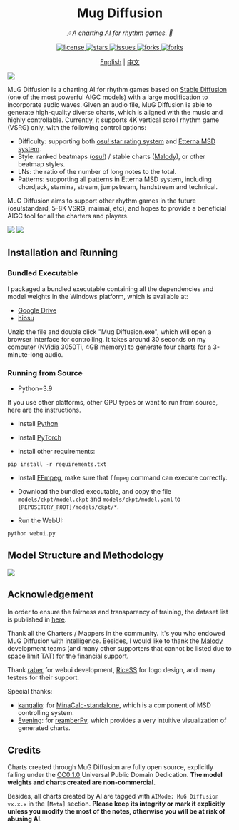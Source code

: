 <!-- markdownlint-disable MD033 MD041 -->

<div align="center">


# Mug Diffusion

<!-- prettier-ignore-start -->
<!-- markdownlint-disable-next-line MD036 -->
_🎶 A charting AI for rhythm games. 🤖_
<!-- prettier-ignore-end -->

</div>

<p align="center">
  <a href="https://raw.githubusercontent.com/Keytoyze/Mug-Diffusion/master/LICENSE">
    <img src="https://img.shields.io/github/license/Keytoyze/Mug-Diffusion" alt="license">
  </a>
  <a href="https://github.com/Keytoyze/Mug-Diffusion">
    <img src="https://img.shields.io/github/stars/Keytoyze/Mug-Diffusion.svg" alt="stars">
  </a>
  <a href="https://github.com/Keytoyze/Mug-Diffusion/issues">
    <img src="https://img.shields.io/github/issues/Keytoyze/Mug-Diffusion" alt="issues">
  </a>
  <a href="https://github.com/Keytoyze/Mug-Diffusion/forks">
    <img src="https://img.shields.io/github/forks/Keytoyze/Mug-Diffusion" alt="forks">
  </a>
  <a href="http://qm.qq.com/cgi-bin/qm/qr?_wv=1027&k=L1ZmRMFhYXk13TkNzepCq5dFXXAl_yR5&authKey=DihDdCE8PIVSPDyCz6fpYpyVvn%2BOQoVJbMaXyUafMfA4%2FPtULGXg4decNAEGSf8i&noverify=0&group_code=548470510">
    <img src="https://img.shields.io/badge/QQ%E7%BE%A4-548470510-orange" alt="forks">
  </a>
</p>

<p align="center">
  <a href="https://github.com/Keytoyze/Mug-Diffusion">English</a>
  |
  <a href="https://github.com/Keytoyze/Mug-Diffusion/blob/master/README_CN.md">中文</a>
</p>



![](asset/bg.jpg)

MuG Diffusion is a charting AI for rhythm games based on [Stable Diffusion](https://github.com/CompVis/latent-diffusion/) (one of the most powerful AIGC models) with a large modification to incorporate audio waves. Given an audio file, MuG Diffusion is able to generate high-quality diverse charts, which is aligned with the music and highly controllable. Currently, it supports 4K vertical scroll rhythm game (VSRG) only, with the following control options:

- Difficulty: supporting both [osu! star rating system](https://osu.ppy.sh/wiki/en/Beatmap/Star_rating) and [Etterna MSD system](https://etternaonline.com/).
- Style: ranked beatmaps ([osu!](https://osu.ppy.sh/)) / stable charts ([Malody](https://m.mugzone.net/)), or other beatmap styles. 
- LNs: the ratio of the number of long notes to the total.
- Patterns: supporting all patterns in Etterna MSD system, including chordjack, stamina, stream, jumpstream, handstream and technical.

MuG Diffusion aims to support other rhythm games in the future (osu!standard, 5-8K VSRG, maimai, etc), and hopes to provide a beneficial AIGC tool for all the charters and players. 

![](asset/screenshot1.png)
![](asset/screenshot2.png)

## Installation and Running

### Bundled Executable

I packaged a bundled executable containing all the dependencies and model weights in the Windows platform, which is available at:
- [Google Drive](https://drive.google.com/file/d/1-TmLsveLAjRCPwd0iwXS7V1v61MlQ7DM/view?usp=share_link)
- [hiosu](https://dl2.hiosu.com/d/kuit/MugDiffusion.zip)

Unzip the file and double click "Mug Diffusion.exe", which will open a browser interface for controlling. It takes around 30 seconds on my computer (NVidia 3050Ti, 4GB memory) to generate four charts for a 3-minute-long audio.


### Running from Source

* Python=3.9

If you use other platforms, other GPU types or want to run from source, here are the instructions.

- Install [Python](https://www.python.org/downloads/)

- Install [PyTorch](https://pytorch.org/get-started/locally/)

- Install other requirements:

```commandline
pip install -r requirements.txt
```

- Install [FFmpeg](https://ffmpeg.org/download.html), make sure that `ffmpeg` command can execute correctly.

- Download the bundled executable, and copy the file `models/ckpt/model.ckpt` and `models/ckpt/model.yaml` to `{REPOSITORY_ROOT}/models/ckpt/*`.

- Run the WebUI:

```commandline
python webui.py
```

## Model Structure and Methodology

![](asset/structure.png)

## Acknowledgement

In order to ensure the fairness and transparency of training, the dataset list is published in [here](https://mugdiffusion.keytoix.vip/dataset.html). 

Thank all the Charters / Mappers in the community. It's you who endowed MuG Diffusion with intelligence. Besides, I would like to thank the [Malody](https://m.mugzone.net/) development teams (and many other supporters that cannot be listed due to space limit TAT) for the financial support.

Thank [raber](https://github.com/zengrber) for webui development, [RiceSS](https://osu.ppy.sh/users/8271436) for logo design, and many testers for their support. 

Special thanks: 
- [kangalio](https://github.com/kangalio/): for [MinaCalc-standalone](https://github.com/kangalio/minacalc-standalone), which is a component of MSD controlling system.
- [Evening](https://github.com/Eve-ning/): for [reamberPy](https://github.com/Eve-ning/reamberPy), which provides a very intuitive visualization of generated charts.

## Credits

Charts created through MuG Diffusion are fully open source, explicitly falling under the [CC0 1.0](https://creativecommons.org/publicdomain/zero/1.0/) Universal Public Domain Dedication. **The model weights and charts created are non-commercial.**

Besides, all charts created by AI are tagged with `AIMode: MuG Diffusion vx.x.x` in the `[Meta]` section. **Please keep its integrity or mark it explicitly unless you modify the most of the notes, otherwise you will be at risk of abusing AI.**
